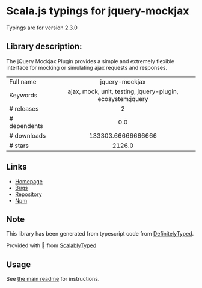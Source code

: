 
# Scala.js typings for jquery-mockjax

Typings are for version 2.3.0

## Library description:
The jQuery Mockjax Plugin provides a simple and extremely flexible interface for mocking or simulating ajax requests and responses.

|                    |                 |
| ------------------ | :-------------: |
| Full name          | jquery-mockjax |
| Keywords           | ajax, mock, unit, testing, jquery-plugin, ecosystem:jquery |
| # releases         | 2 |
| # dependents       | 0.0 |
| # downloads        | 133303.66666666666 |
| # stars            | 2126.0 |

## Links
- [Homepage](https://github.com/jakerella/jquery-mockjax)
- [Bugs](http://github.com/jakerella/jquery-mockjax/issues)
- [Repository](https://github.com/jakerella/jquery-mockjax)
- [Npm](https://www.npmjs.com/package/jquery-mockjax)
    


## Note
This library has been generated from typescript code from [DefinitelyTyped](https://definitelytyped.org).

Provided with :purple_heart: from [ScalablyTyped](https://github.com/oyvindberg/ScalablyTyped)

## Usage
See [the main readme](../../readme.md) for instructions.


